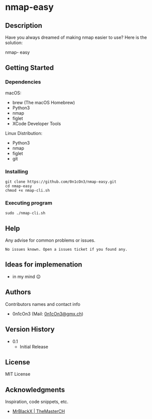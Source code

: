 # nmap-easy

## Description

Have you always dreamed of making nmap easier to use? Here is the solution: 

nmap- easy

## Getting Started

### Dependencies

macOS:
* brew (The macOS Homebrew)
* Python3
* nmap
* figlet
* XCode Developer Tools 

Linux Distribution: 
* Python3
* nmap
* figlet
* git

### Installing

```
git clone https://github.com/0n1cOn3/nmap-easy.git
cd nmap-easy
chmod +x nmap-cli.sh
```

### Executing program

```
sudo ./nmap-cli.sh
```

## Help

Any advise for common problems or issues.
```
No issues known. Open a issues ticket if you found any.
```


## Ideas for implemenation

* in my mind 😉

## Authors

Contributors names and contact info

- 0n1cOn3   (Mail: 0n1cOn3@gmx.ch)

## Version History

* 0.1
    * Initial Release

## License

MIT License

## Acknowledgments

Inspiration, code snippets, etc.
* [MrBlackX | TheMasterCH](https://github.com/rebl0x3r)
